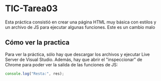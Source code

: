 # TIC-Tarea03

Esta práctica consistió en crear una página HTML muy básica con estilos y un archivo de JS para ejecutar algunas funciones.
Este es un cambio malo

## Cómo ver la practica

Para ver la práctica, sólo hay que descargar los archivos y ejecutar Live Server de Visual Studio. Además, hay que abrir el "inspeccionar" de Chrome para poder ver la salida de las funciones de JS:

```javascript
console.log("Resta:", res);
```